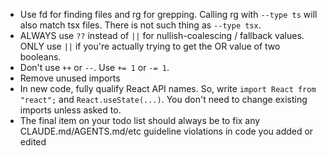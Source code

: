 - Use fd for finding files and rg for grepping. Calling rg with `--type ts` will
  also match tsx files. There is not such thing as `--type tsx`.
- ALWAYS use `??` instead of `||` for nullish-coalescing / fallback values. ONLY
  use `||` if you're actually trying to get the OR value of two booleans.
- Don't use `++` or `--`. Use `+= 1` or `-= 1`.
- Remove unused imports
- In new code, fully qualify React API names. So, write `import React from "react";` and `React.useState(...)`. You don't need to change existing imports unless asked to.
- The final item on your todo list should always be to fix any CLAUDE.md/AGENTS.md/etc guideline violations in code you added or edited
